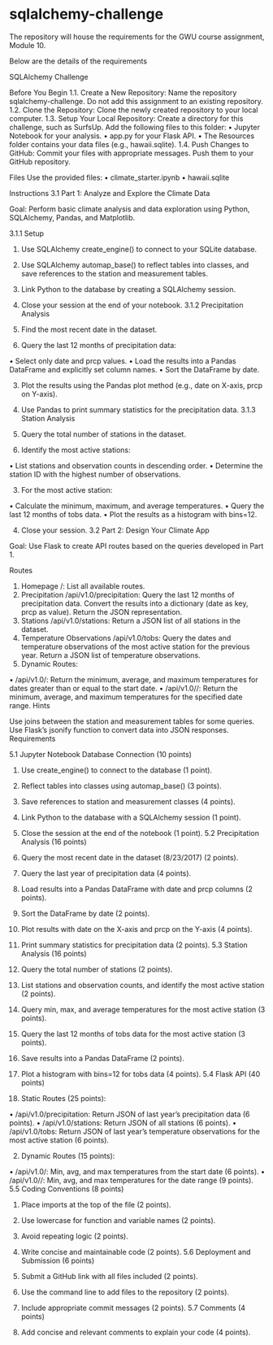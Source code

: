 # sqlalchemy-challenge

The repository will house the requirements for the GWU course assignment, Module 10. 

Below are the details of the requirements 

SQLAlchemy Challenge

Before You Begin
1.1. Create a New Repository: Name the repository sqlalchemy-challenge. Do not add this assignment to an existing repository. 1.2. Clone the Repository: Clone the newly created repository to your local computer. 1.3. Setup Your Local Repository: Create a directory for this challenge, such as SurfsUp. Add the following files to this folder: • Jupyter Notebook for your analysis. • app.py for your Flask API. • The Resources folder contains your data files (e.g., hawaii.sqlite). 1.4. Push Changes to GitHub: Commit your files with appropriate messages. Push them to your GitHub repository.

Files
Use the provided files: • climate_starter.ipynb • hawaii.sqlite

Instructions
3.1 Part 1: Analyze and Explore the Climate Data

Goal: Perform basic climate analysis and data exploration using Python, SQLAlchemy, Pandas, and Matplotlib.

3.1.1 Setup

1.    Use SQLAlchemy create_engine() to connect to your SQLite database.
2.    Use SQLAlchemy automap_base() to reflect tables into classes, and save references to the station and measurement tables.
3.    Link Python to the database by creating a SQLAlchemy session.
4.    Close your session at the end of your notebook.
3.1.2 Precipitation Analysis

1.    Find the most recent date in the dataset.
2.    Query the last 12 months of precipitation data:

•    Select only date and prcp values.
•    Load the results into a Pandas DataFrame and explicitly set column names.
•    Sort the DataFrame by date.

3.    Plot the results using the Pandas plot method (e.g., date on X-axis, prcp on Y-axis).
4.    Use Pandas to print summary statistics for the precipitation data.
3.1.3 Station Analysis

1.    Query the total number of stations in the dataset.
2.    Identify the most active stations:

•    List stations and observation counts in descending order.
•    Determine the station ID with the highest number of observations.

3.    For the most active station:

•    Calculate the minimum, maximum, and average temperatures.
•    Query the last 12 months of tobs data.
•    Plot the results as a histogram with bins=12.

4.    Close your session.
3.2 Part 2: Design Your Climate App

Goal: Use Flask to create API routes based on the queries developed in Part 1.

Routes

1.    Homepage /: List all available routes.
2.    Precipitation /api/v1.0/precipitation: Query the last 12 months of precipitation data. Convert the results into a dictionary (date as key, prcp as value). Return the JSON representation.
3.    Stations /api/v1.0/stations: Return a JSON list of all stations in the dataset.
4.    Temperature Observations /api/v1.0/tobs: Query the dates and temperature observations of the most active station for the previous year. Return a JSON list of temperature observations.
5.    Dynamic Routes:

•    /api/v1.0/<start>: Return the minimum, average, and maximum temperatures for dates greater than or equal to the start date.
•    /api/v1.0/<start>/<end>: Return the minimum, average, and maximum temperatures for the specified date range.
Hints

Use joins between the station and measurement tables for some queries.
Use Flask’s jsonify function to convert data into JSON responses.
Requirements

5.1 Jupyter Notebook Database Connection (10 points)

1.    Use create_engine() to connect to the database (1 point).
2.    Reflect tables into classes using automap_base() (3 points).
3.    Save references to station and measurement classes (4 points).
4.    Link Python to the database with a SQLAlchemy session (1 point).
5.    Close the session at the end of the notebook (1 point).
5.2 Precipitation Analysis (16 points)

1.    Query the most recent date in the dataset (8/23/2017) (2 points).
2.    Query the last year of precipitation data (4 points).
3.    Load results into a Pandas DataFrame with date and prcp columns (2 points).
4.    Sort the DataFrame by date (2 points).
5.    Plot results with date on the X-axis and prcp on the Y-axis (4 points).
6.    Print summary statistics for precipitation data (2 points).
5.3 Station Analysis (16 points)

1.    Query the total number of stations (2 points).
2.    List stations and observation counts, and identify the most active station (2 points).
3.    Query min, max, and average temperatures for the most active station (3 points).
4.    Query the last 12 months of tobs data for the most active station (3 points).
5.    Save results into a Pandas DataFrame (2 points).
6.    Plot a histogram with bins=12 for tobs data (4 points).
5.4 Flask API (40 points)

1.    Static Routes (25 points):

•    /api/v1.0/precipitation: Return JSON of last year’s precipitation data (6 points).
•    /api/v1.0/stations: Return JSON of all stations (6 points).
•    /api/v1.0/tobs: Return JSON of last year’s temperature observations for the most active station (6 points).

2.    Dynamic Routes (15 points):

•    /api/v1.0/<start>: Min, avg, and max temperatures from the start date (6 points).
•    /api/v1.0/<start>/<end>: Min, avg, and max temperatures for the date range (9 points).
5.5 Coding Conventions (8 points)

1.    Place imports at the top of the file (2 points).
2.    Use lowercase for function and variable names (2 points).
3.    Avoid repeating logic (2 points).
4.    Write concise and maintainable code (2 points).
5.6 Deployment and Submission (6 points)

1.    Submit a GitHub link with all files included (2 points).
2.    Use the command line to add files to the repository (2 points).
3.    Include appropriate commit messages (2 points).
5.7 Comments (4 points)

1.    Add concise and relevant comments to explain your code (4 points).
